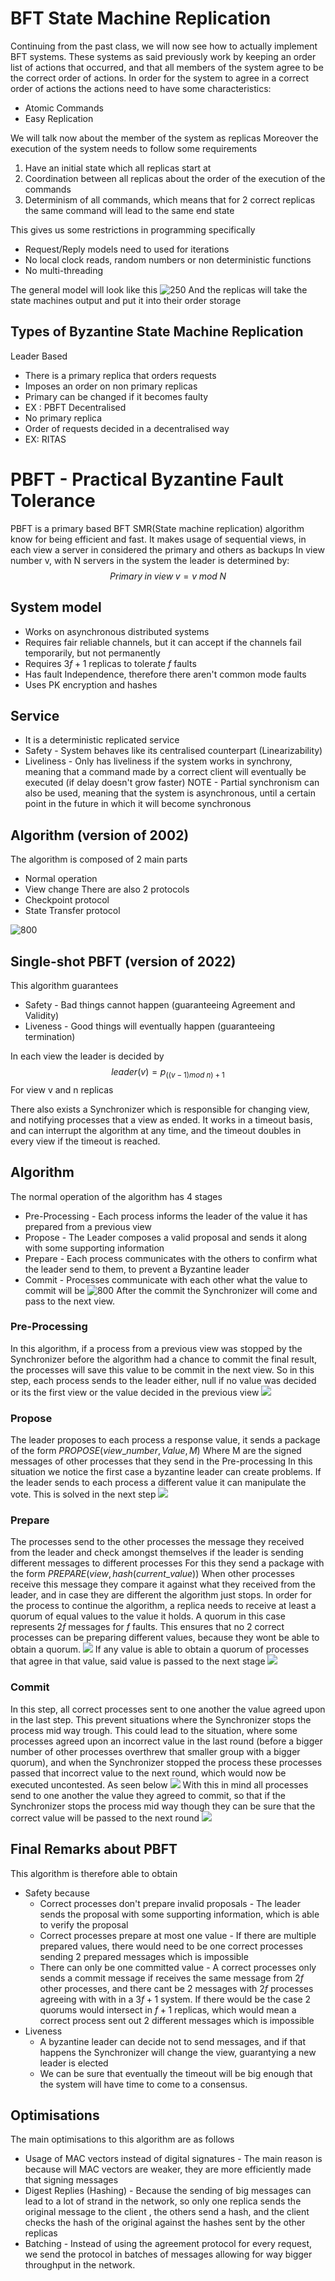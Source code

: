 # BFT State Machine Replication

Continuing from the past class, we will now see how to actually implement BFT systems.
These systems as said previously work by keeping an order list of actions that occurred, and that all members of the system agree to be the correct order of actions.
In order for the system to agree in a correct order of actions the actions need to have some characteristics:
- Atomic Commands
- Easy Replication

We will talk now about the member of the system as replicas
Moreover the execution of the system needs to follow some requirements
1. Have an initial state which all replicas start at
2. Coordination between all replicas about the order of the execution of the commands
3. Determinism of all commands, which means that for 2 correct replicas the same command will lead to the same end state

This gives us some restrictions in programming specifically
- Request/Reply models need to used for iterations
- No local clock reads, random numbers or non deterministic functions
- No multi-threading

The general model will look like this
![250](Images/Replicas%20as%20State%20Machines.png)
And the replicas will take the state machines output and put it into their order storage

## Types of Byzantine State Machine Replication

Leader Based
- There is a primary replica that orders requests
- Imposes an order on non primary replicas
- Primary can be changed if it becomes faulty
- EX : PBFT
Decentralised
- No primary replica
- Order of requests decided in a decentralised way
- EX: RITAS

# PBFT - Practical Byzantine Fault Tolerance

PBFT is a primary based BFT SMR(State machine replication) algorithm know for being efficient and fast.
It makes usage of sequential views, in each view a server in considered the primary and others as backups
In view number v, with N servers in the system the leader is determined by:
$$Primary\;in\;view\;v=v\;mod\;N$$
## System model
- Works on asynchronous distributed systems
- Requires fair reliable channels, but it can accept if the channels fail temporarily, but not permanently
- Requires $3f+1$ replicas to tolerate $f$ faults
- Has fault Independence, therefore there aren't common mode faults
- Uses PK encryption and hashes

## Service
- It is a deterministic replicated service
- Safety - System behaves like its centralised counterpart (Linearizability)
- Liveliness - Only has liveliness if the system works in synchrony, meaning that a command made by a correct client will eventually be executed (if delay doesn't grow faster)
NOTE - Partial synchronism can also be used, meaning that the system is asynchronous, until a certain point in the future in which it will become synchronous

## Algorithm (version of 2002)

The algorithm is composed of 2 main parts
- Normal operation
- View change
There are also 2 protocols
- Checkpoint protocol
- State Transfer protocol


![800](Images/BFT2002.png)

## Single-shot PBFT (version of 2022)

This algorithm guarantees 
- Safety - Bad things cannot happen (guaranteeing Agreement and Validity)
- Liveness - Good things will eventually happen (guaranteeing termination)

In each view the leader is decided by
$$leader(v)=p_{((v-1)mod\;n)+1}$$
For view v and n replicas

There also exists a Synchronizer which is responsible for changing view, and notifying processes that a view as ended.
It works in a timeout basis, and can interrupt the algorithm at any time, and the timeout doubles in every view if the timeout is reached.

## Algorithm

The normal operation of the algorithm has 4 stages
- Pre-Processing - Each process informs the leader of the value it has prepared from a previous view
- Propose - The Leader composes a valid proposal and sends it along with some supporting information
- Prepare - Each process communicates with the others to confirm what the leader send to them, to prevent a Byzantine leader
- Commit - Processes communicate with each other what the value to commit will be
![800](Images/PBFTOverview.png)
After the commit the Synchronizer will come and pass to the next view.

### Pre-Processing
In this algorithm, if a process from a previous view was stopped by the Synchronizer before the algorithm had a chance to commit the final result, the processes will save this value to be commit in the next view.
So in this step, each process sends to the leader either, null if no value was decided or its the first view or the value decided in the previous view
![](Images/PBFTpart1.png)
### Propose
The leader proposes to each process a response value, it sends a package of the form $PROPOSE(view\_number,Value,M)$
Where M are the signed messages of other processes that they send in the Pre-processing
In this situation we notice the first case a byzantine leader can create problems. If the leader sends to each process a different value it can manipulate the vote.
This is solved in the next step
![](Images/PBFTpart2.png)

### Prepare
The processes send to the other processes the message they received from the leader and check amongst themselves if the leader is sending different messages to different processes
For this they send a package with the form $PREPARE(view,hash(current\_value))$
When other processes receive this message they compare it against what they received from the leader, and in case they are different the algorithm just stops.
In order for the process to continue the algorithm, a replica needs to receive at least a quorum of equal values to the value it holds.
A quorum in this case represents $2f$ messages for $f$ faults.
This ensures that no 2 correct processes can be preparing different values, because they wont be able to obtain a quorum. 
![](Images/Quorum.png)
If any value is able to obtain a quorum of processes that agree in that value, said value is passed to the next stage
![](Images/PBFTpart3.png)

### Commit
In this step, all correct processes sent to one another the value agreed upon in the last step.
This prevent situations where the Synchronizer stops the process mid way trough.
This could lead to the situation, where some processes agreed upon an incorrect value in the last round (before a bigger number of other processes overthrew that smaller group with a bigger quorum), and when the Synchronizer stopped the process these processes passed that incorrect value to the next round, which would now be executed uncontested.
As seen below
![](Images/PBFTpart4Incorrect.png)
With this in mind all processes send to one another the value they agreed to commit, so that if the Synchronizer stops the process mid way though they can be sure that the correct value will be passed to the next round
![](Images/PBFTpart4Correct.png)

## Final Remarks about PBFT

This algorithm is therefore able to obtain
- Safety because
	- Correct processes don't prepare invalid proposals - The leader sends the proposal with some supporting information, which is able to verify the proposal
	- Correct processes prepare at most one value - If there are multiple prepared values, there would need to be one correct processes sending 2 prepared messages which is impossible
	- There can only be one committed value - A correct processes only sends a commit message if receives the same message from $2f$ other processes, and there cant be 2 messages with $2f$ processes agreeing with with in a $3f+1$ system. If there would be the case 2 quorums would intersect in $f+1$ replicas, which would mean a correct process sent out 2 different messages which is impossible
- Liveness
	- A byzantine leader can decide not to send messages, and if that happens the Synchronizer will change the view, guarantying a new leader is elected
	- We can be sure that eventually the timeout will be big enough that the system will have time to come to a consensus.

## Optimisations

The main optimisations to this algorithm are as follows
- Usage of MAC vectors instead of digital signatures - The main reason is because will MAC vectors are weaker, they are more efficiently made that signing messages
- Digest Replies (Hashing) - Because the sending of big messages can lead to a lot of strand in the network, so only one replica sends the original message to the client , the others send a hash, and the client checks the hash of the original against the hashes sent by the other replicas
- Batching - Instead of using the agreement protocol for every request, we send the protocol in batches of messages allowing for way bigger throughput in the network.